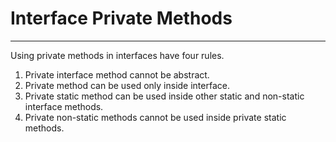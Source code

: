 # Interface Private Methods

---

Using private methods in interfaces have four rules.

1. Private interface method cannot be abstract.
2. Private method can be used only inside interface.
3. Private static method can be used inside other static and non-static interface methods.
4. Private non-static methods cannot be used inside private static methods.

